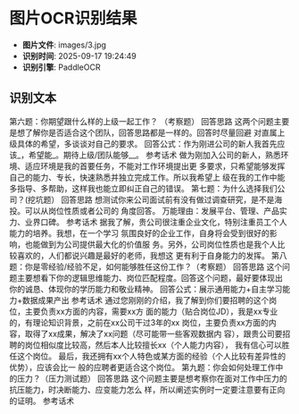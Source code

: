# 图片OCR识别结果

- **图片文件**: images/3.jpg
- **识别时间**: 2025-09-17 19:24:49
- **识别引擎**: PaddleOCR

## 识别文本

第六题：你期望跟什么样的上级一起工作？
（考察题）
回答思路
这两个问题主要是想了解你是否适合这个团队，回答思路都是一样的。回答时尽量回避
对直属上级具体的希望，多谈谈对自己的要求。
回答公式：作为刚进公司的新人我首先应该_，希望能_。期待上级/团队能够__。
参考话术
做为刚加入公司的新人，熟悉环境、适应环境是我的首要任务，不能对工作环境提出更
多要求，只希望能够发挥自己的能力、专长，快速熟悉并独立完成工作。所以我希望上
级在我的工作中能多指导、多帮助，这样我也能立即纠正自己的错误。
第七题：为什么选择我们公司？(挖坑题）
回答思路
想测试你来公司面试前有没有做过调查研究，是不是海投。可以从岗位性质或者公司的
角度回答。
万能理由：发展平台、管理、产品实力、业界口碑。
参考话术
据我了解，贵公司很注重企业文化，特别注重员工个人能力的培养。我想，在一个学习
氛围良好的企业工作，自身将会受到很好的影响，也能做到为公司提供最大化的价值服
务。另外，公司岗位性质也是我个人比较喜欢的，人们都说兴趣是最好的老师，我想这
更有利于自身能力的发挥。
第八题：你是零经验/经验不足，如何能够胜任这份工作？（考察题）
回答思路
这个问题主要想看下你的逻辑思维能力、岗位匹配程度。回答这个问题，最好要体现出
你的诚恳、体现你的学历能力和敬业精神。
回答公式：展示通用能力+自主学习能力+数据成果产出
参考话术
通过您刚刚的介绍，我了解到你们要招聘的这个岗位，主要负责xx方面的内容，需要xx方
面的能力（贴合岗位JD），我是xx专业的，有理论知识背景，之前在xx公司干过3年的xx
岗位，主要负责xx方面的内容，取得了xx成果，解决了xx问题（尽可能带一些客观数据内
容），跟贵公司要招聘的岗位相似度比较高，然后本人比较擅长xx（个人能力内容），
我有信心可以胜任这个岗位。
最后，我还拥有xx个人特色或某方面的经验（个人比较有差异性的优势），应该会比一
般的应聘者更适合这个岗位。
第九题：你会如何处理工作中的压力？（压力测试题）
回答思路
这个问题主要是想考察你在面对工作中压力的抗压能力，时决断能力、应变能力怎么
样，所以阐述实例时一定要注意要有正向的证明。
参考话术

